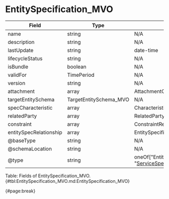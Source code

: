 <!--
    ATTENTION: This file was generated via gradle!
               Do NOT manually edit this file! Any such changes will be overwritten!
-->

# EntitySpecification_MVO

| Field | Type | Format | Required |
| ------- | ------- | ------- | --- |
| name | string | N/A | No |
| description | string | N/A | No |
| lastUpdate | string | date-time | No |
| lifecycleStatus | string | N/A | No |
| isBundle | boolean | N/A | No |
| validFor | TimePeriod | N/A | No |
| version | string | N/A | No |
| attachment | array | AttachmentOrDocumentRef | No |
| targetEntitySchema | TargetEntitySchema_MVO | N/A | No |
| specCharacteristic | array | CharacteristicSpecification_MVO | No |
| relatedParty | array | RelatedPartyRefOrPartyRoleRef_MVO | No |
| constraint | array | ConstraintRef_MVO | No |
| entitySpecRelationship | array | EntitySpecificationRelationship_MVO | No |
| @baseType | string | N/A | No |
| @schemaLocation | string | N/A | No |
| @type | string | oneOf["EntitySpecification", "[ServiceSpecification](#servicespecification_mvo)"] | Yes |

Table: Fields of EntitySpecification_MVO. {#tbl:EntitySpecification_MVO.md:EntitySpecification_MVO}

{#page:break}
